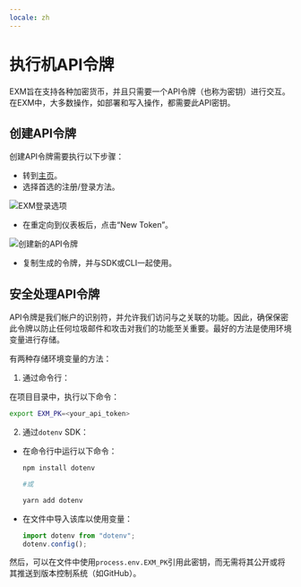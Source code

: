 ```yaml
---
locale: zh
---
```

# 执行机API令牌

EXM旨在支持各种加密货币，并且只需要一个API令牌（也称为密钥）进行交互。在EXM中，大多数操作，如部署和写入操作，都需要此API密钥。

## 创建API令牌

创建API令牌需要执行以下步骤：

- 转到[主页](https://exm.dev/)。
- 选择首选的注册/登录方法。

![EXM登录选项](~@source/images/exm-sign-in-options.png)

- 在重定向到仪表板后，点击“New Token”。

![创建新的API令牌](~@source/images/exm-create-token.png)

- 复制生成的令牌，并与SDK或CLI一起使用。

## 安全处理API令牌

API令牌是我们帐户的识别符，并允许我们访问与之关联的功能。因此，确保保密此令牌以防止任何垃圾邮件和攻击对我们的功能至关重要。最好的方法是使用环境变量进行存储。

有两种存储环境变量的方法：

1. 通过命令行：

在项目目录中，执行以下命令：

```bash
export EXM_PK=<your_api_token>
```

2. 通过`dotenv` SDK：

- 在命令行中运行以下命令：

  ```bash
  npm install dotenv

  #或

  yarn add dotenv
  ```
- 在文件中导入该库以使用变量：

  ```jsx
  import dotenv from "dotenv";
  dotenv.config();
  ```

然后，可以在文件中使用`process.env.EXM_PK`引用此密钥，而无需将其公开或将其推送到版本控制系统（如GitHub）。